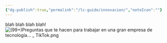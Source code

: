 ```yaml
---
{"dg-publish":true,"permalink":"/lc-guide/innovacion/","noteIcon":""}
---
```



blah blah blah blah!
![(99+)Preguntas que te hacen para trabajar en una gran empresa de tecnología... _ TikTok.png](/img/user/LC%20guide/(99+)Preguntas%20que%20te%20hacen%20para%20trabajar%20en%20una%20gran%20empresa%20de%20tecnolog%C3%ADa...%20_%20TikTok.png)

